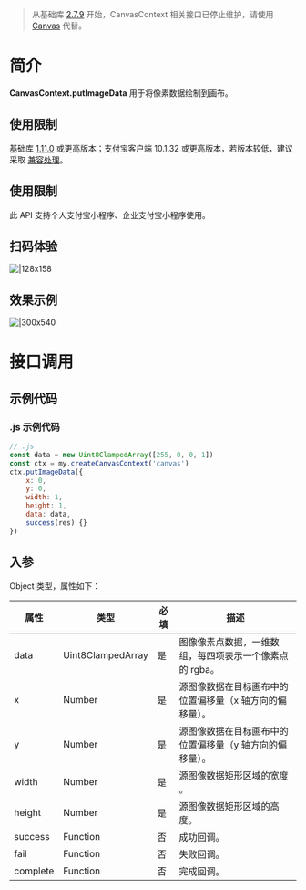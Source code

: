 > 从基础库 [2.7.9](https://opendocs.alipay.com/mini/framework/lib-upgrade-v2) 开始，CanvasContext 相关接口已停止维护，请使用 [Canvas](https://opendocs.alipay.com/mini/01vzqv) 代替。


# 简介
**CanvasContext.putImageData** 用于将像素数据绘制到画布。

## 使用限制
基础库 [1.11.0](https://opendocs.alipay.com/mini/framework/lib) 或更高版本；支付宝客户端 10.1.32 或更高版本，若版本较低，建议采取 [兼容处理](/mini/framework/compatibility)。

## 使用限制
此 API 支持个人支付宝小程序、企业支付宝小程序使用。

## 扫码体验

![|128x158](https://cdn.nlark.com/yuque/0/2021/png/179989/1624933843777-ab0f8efc-ec1b-416e-9a69-95831923c838.png#align=left&display=inline&height=158&margin=%5Bobject%20Object%5D&name=1.png&originHeight=158&originWidth=128&size=17896&status=done&style=stroke&width=128)

## 效果示例

![|300x540](https://cdn.nlark.com/yuque/0/2021/gif/179989/1624933851813-9bec2df2-c90a-43ba-9078-1cb5a6e61ea1.gif#align=left&display=inline&height=540&margin=%5Bobject%20Object%5D&name=2.gif&originHeight=540&originWidth=300&size=1429075&status=done&style=none&width=300)

# 接口调用

## 示例代码

### .js 示例代码
```javascript
// .js
const data = new Uint8ClampedArray([255, 0, 0, 1])
const ctx = my.createCanvasContext('canvas')
ctx.putImageData({
    x: 0,
    y: 0,
    width: 1,
    height: 1,
    data: data,
    success(res) {}
})
```

## 入参
Object 类型，属性如下：

| **属性** | **类型** | **必填** | **描述** |
| --- | --- | --- | --- |
| data | Uint8ClampedArray | 是 | 图像像素点数据，一维数组，每四项表示一个像素点的 rgba。 |
| x | Number | 是 | 源图像数据在目标画布中的位置偏移量（x 轴方向的偏移量）。 |
| y | Number | 是 | 源图像数据在目标画布中的位置偏移量（y 轴方向的偏移量）。 |
| width | Number | 是 | 源图像数据矩形区域的宽度 。 |
| height | Number | 是 | 源图像数据矩形区域的高度。 |
| success | Function | 否 | 成功回调。 |
| fail | Function | 否 | 失败回调。 |
| complete | Function | 否 | 完成回调。 |

